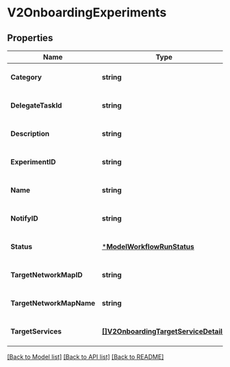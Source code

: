 # V2OnboardingExperiments

## Properties
Name | Type | Description | Notes
------------ | ------------- | ------------- | -------------
**Category** | **string** |  | [optional] [default to null]
**DelegateTaskId** | **string** |  | [optional] [default to null]
**Description** | **string** |  | [optional] [default to null]
**ExperimentID** | **string** |  | [optional] [default to null]
**Name** | **string** |  | [optional] [default to null]
**NotifyID** | **string** |  | [optional] [default to null]
**Status** | [***ModelWorkflowRunStatus**](model.WorkflowRunStatus.md) |  | [optional] [default to null]
**TargetNetworkMapID** | **string** |  | [optional] [default to null]
**TargetNetworkMapName** | **string** |  | [optional] [default to null]
**TargetServices** | [**[]V2OnboardingTargetServiceDetails**](v2_onboarding.TargetServiceDetails.md) |  | [optional] [default to null]

[[Back to Model list]](../README.md#documentation-for-models) [[Back to API list]](../README.md#documentation-for-api-endpoints) [[Back to README]](../README.md)

